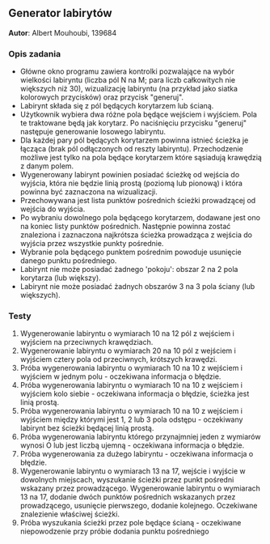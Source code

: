 ## Generator labirytów

**Autor**: Albert Mouhoubi, 139684

### Opis zadania
*	Główne okno programu zawiera kontrolki pozwalające na wybór wielkości labiryntu (liczba pól N na M; para liczb całkowitych nie większych niż 30), wizualizację labiryntu (na przykład jako siatka kolorowych przycisków) oraz przycisk "generuj".
*	Labirynt składa się z pól będących korytarzem lub ścianą.
*	Użytkownik wybiera dwa różne pola będące wejściem i wyjściem. Pola te traktowane będą jak korytarz. Po naciśnięciu przycisku "generuj" następuje generowanie losowego labiryntu.
*	Dla każdej pary pól będących korytarzem powinna istnieć ścieżka je łącząca (brak pól odłączonych od reszty labiryntu). Przechodzenie możliwe jest tylko na pola będące korytarzem które sąsiadują krawędzią z danym polem.
*	Wygenerowany labirynt powinien posiadać ścieżkę od wejścia do wyjścia, która nie będzie linią prostą (poziomą lub pionową) i która powinna być zaznaczona na wizualizacji.
*	Przechowywana jest lista punktów pośrednich ścieżki prowadzącej od wejścia do wyjścia.
*	Po wybraniu dowolnego pola będącego korytarzem, dodawane jest ono na koniec listy punktów pośrednich. Następnie powinna zostać znaleziona i zaznaczona najkrótsza ścieżka prowadząca z wejścia do wyjścia przez wszystkie punkty pośrednie.
*	Wybranie pola będącego punktem pośrednim powoduje usunięcie danego punktu pośredniego.
*	Labirynt nie może posiadać żadnego 'pokoju': obszar 2 na 2 pola korytarza (lub większy).
*	Labirynt nie może posiadać żadnych obszarów 3 na 3 pola ściany (lub większych).

### Testy
1.	Wygenerowanie labiryntu o wymiarach 10 na 12 pól z wejściem i wyjściem na przeciwnych krawędziach.
2.	Wygenerowanie labiryntu o wymiarach 20 na 10 pól z wejściem i wyjściem cztery pola od przeciwnych, krótszych krawędzi.
3.	Próba wygenerowania labiryntu o wymiarach 10 na 10 z wejściem i wyjściem w jednym polu - oczekiwana informacja o błędzie.
4.	Próba wygenerowania labiryntu o wymiarach 10 na 10 z wejściem i wyjściem kolo siebie - oczekiwana informacja o błędzie, ścieżka jest linią prostą.
5.	Próba wygenerowania labiryntu o wymiarach 10 na 10 z wejściem i wyjściem między którymi jest 1, 2 lub 3 pola odstępu - oczekiwany labirynt bez ścieżki będącej linią prostą.
6.	Próba wygenerowania labiryntu którego przynajmniej jeden z wymiarów wynosi O lub jest liczbą ujemną - oczekiwana informacja o błędzie.
7.	Próba wygenerowania za dużego labiryntu - oczekiwana informacja o błędzie.
8.	Wygenerowanie labiryntu o wymiarach 13 na 17, wejście i wyjście w dowolnych
miejscach, wyszukanie ścieżki przez punkt pośredni wskazany przez prowadzącego. Wygenerowanie labiryntu o wymiarach 13 na 17, dodanie dwóch punktów pośrednich wskazanych przez prowadzącego, usunięcie pierwszego, dodanie kolejnego. Oczekiwane znalezienie właściwej ścieżki.
9. Próba wyszukania ścieżki przez pole będące ścianą - oczekiwane niepowodzenie przy próbie dodania punktu pośredniego
